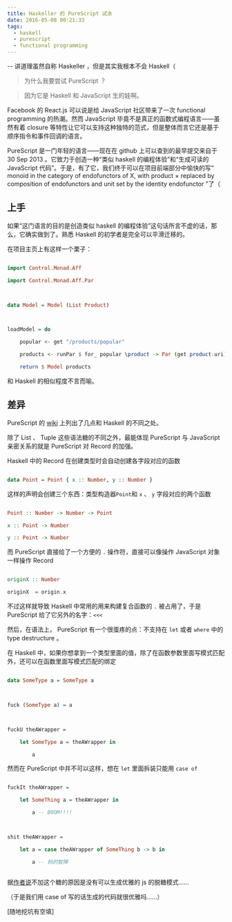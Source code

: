 ```yaml
---
title: Haskeller 的 PureScript 试水
date: 2016-05-08 00:21:33
tags:
  - haskell
  - purescript
  - functional programming
---
```

-- 讲道理虽然自称 Haskeller ，但是其实我根本不会 Haskell（

> 为什么我要尝试 PureScript ？
> 
> 因为它是 Haskell 和 JavaScript 生的娃啊。

Facebook 的 React.js 可以说是给 JavaScript 社区带来了一次 functional programming 的热潮。然而 JavaScript 毕竟不是真正的函数式编程语言——虽然有着 closure 等特性让它可以支持这种独特的范式，但是整体而言它还是基于顺序指令和事件回调的语言。

PureScript 是一门年轻的语言——现在在 github 上可以查到的最早提交来自于 30 Sep 2013 。它致力于创造一种“类似 haskell 的编程体验”和“生成可读的 JavaScript 代码”。于是，有了它，我们终于可以在项目前端部分中愉快的写“ monoid in the category of endofunctors of X, with product × replaced by composition of endofunctors and unit set by the identity endofunctor ”了（

<!--more-->
## 上手

如果“这门语言的目的是创造类似 haskell 的编程体验”这句话所言不虚的话，那么，它确实做到了。熟悉 Haskell 的初学者是完全可以平滑迁移的。

在项目主页上有这样一个栗子：

```haskell
import Control.Monad.Aff
import Control.Monad.Aff.Par

data Model = Model (List Product)

loadModel = do
    popular <- get "/products/popular"
    products <- runPar $ for_ popular \product -> Par (get product.uri)
    return $ Model products
```

和 Haskell 的相似程度不言而喻。

## 差异

PureScript 的 [wiki](https://github.com/purescript/purescript/wiki/Differences-from-Haskell) 上列出了几点和 Haskell 的不同之处。

除了 List 、 Tuple 这些语法糖的不同之外，最能体现 PureScript 与 JavaScript 亲密关系的就是 PureScript 对 Record 的加强。

Haskell 中的 Record 在创建类型时会自动创建各字段对应的函数

```haskell
data Point = Point { x :: Number, y :: Number }
```

这样的声明会创建三个东西：类型构造器`Point`和 `x` 、 `y` 字段对应的两个函数

```haskell
Point :: Number -> Number -> Point
x :: Point -> Number
y :: Point -> Number
```

而 PureScript 直接给了一个方便的 `.` 操作符，直接可以像操作 JavaScript 对象一样操作 Record

```haskell
originX :: Number
originX  = origin.x
```

不过这样就导致 Haskell 中常用的用来构建复合函数的 `.` 被占用了，于是 PureScript 给了它另外的名字：`<<<`

然后，在语法上， PureScript 有一个很蛋疼的点：不支持在 `let` 或者 `where` 中的 type destructure 。

在 Haskell 中，如果你想拿到一个类型里面的值，除了在函数参数里面写模式匹配外，还可以在函数里面写模式匹配的绑定

```haskell
data SomeType a = SomeType a

fuck (SomeType a) = a

fuckU theAWrapper =
    let SomeType a = theAWrapper in
        a
```

然而在 PureScript 中并不可以这样，想在 `let` 里面拆装只能用 `case of`

```haskell
fuckIt theAWrapper =
    let SomeThing a = theAWrapper in
        a -- BOOM!!!!

shit theAWrapper =
    let a = case theAWrapper of SomeThing b -> b in
        a -- 妈的智障

```

据[作者说](https://github.com/purescript/purescript/issues/764)不加这个糖的原因是没有可以生成优雅的 js 的脱糖模式……

（于是我们用 case of 写的话生成的代码就很优雅吗……）


[随地挖坑有空填]
